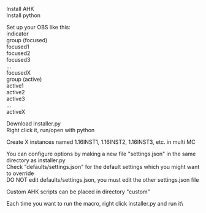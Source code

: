 Install AHK\
Install python

Set up your OBS like this:\
indicator\
group (focused)\
    focused1\
    focused2\
    focused3\
    ...\
    focusedX\
group (active)\
    active1\
    active2\
    active3\
    ...\
    activeX

Download installer.py\
Right click it, run/open with python

Create X instances named 1.16INST1, 1.16INST2, 1.16INST3, etc. in multi MC

You can configure options by making a new file "settings.json" in the same directory as installer.py\
Check "defaults/settings.json" for the default settings which you might want to override\
DO NOT edit defaults/settings.json, you must edit the other settings.json file

Custom AHK scripts can be placed in directory "custom"

Each time you want to run the macro, right click installer.py and run it\